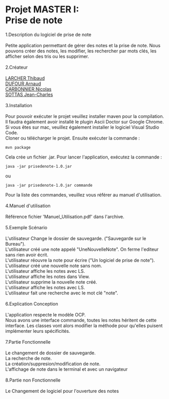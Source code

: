 # Projet MASTER I:<br> Prise de note

1.Description du logiciel de prise de note <br><br>
Petite application permettant de gérer des notes et la prise de note. Nous pouvons créer des notes, les modifier, les rechercher par mots clés, les afficher selon des tris ou les supprimer.<br><br>
2.Créateur <br><br>
[LARCHER Thibaud](https://github.com/thibaudlarcher)<br>
[DUFOUR Arnaud](https://github.com/Whilmaud)<br>
[CARBONNIER Nicolas](https://github.com/CarbonnierNicolas)<br>
[SOTTAS Jean-Charles](https://github.com/dragonpatin)<br><br>
3.Installation<br><br>
Pour pouvoir exécuter le projet veuillez installer maven pour la compilation.
Il faudra également avoir installé le plugin Ascii Doctor sur Google Chrome. Si vous êtes sur mac, veuillez également installer le logiciel Visual Studio Code.
<br>
Cloner ou télécharger le projet. Ensuite exécuter la commande :<br>
```
mvn package
```
Cela crée un fichier .jar.
Pour lancer l'application, exécutez la commande :
```
java -jar prisedenote-1.0.jar
```
ou
```
java -jar prisedenote-1.0.jar commande
```
Pour la liste des commandes, veuillez vous référer au manuel d'utilisation.
<br>
<br>
4.Manuel d'utilisation <br><br>
    Référence fichier 'Manuel_Utilisation.pdf' dans l'archive.
    <br><br>
5.Exemple Scénario <br><br>
    L'utilisateur Change le dossier de sauvegarde. ("Sauvegarde sur le Bureau").<br>
    L'utilisateur créé une note appelé "UneNouvelleNote". On ferme l'editeur sans rien avoir écrit.<br>
    L'utilisateur réouvre la note pour écrire ("Un logiciel de prise de note").<br>
    L'utilisateur créé une nouvelle note sans nom.<br>
    L'utilisateur affiche les notes avec LS.<br>
    L'utilisateur affiche les notes dans View.<br>
    L'utilisateur supprime la nouvelle note créé.<br>
    L'utilisateur affiche les notes avec LS.<br>
    L'utilisateur fait une recherche avec le mot clé "note".<br><br>
6.Explication Conception <br><br>
    L'application respecte le modèle OCP. <br>
    Nous avons une interface commande, toutes les notes héritent de cette interface. Les classes vont alors modifier la méthode pour qu'elles puisent implémenter leurs spécificités.<br><br>
7.Partie Fonctionnelle <br><br>
    Le changement de dossier de sauvegarde.<br>
    La recherche de note.<br>
    La création/suppresion/modification de note.<br>
    L'affichage de note dans le terminal et avec un navigateur<br><br>
8.Partie non Fonctionnelle <br><br>
    Le Changement de logiciel pour l'ouverture des notes
